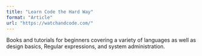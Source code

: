 ```yaml
---
title: "Learn Code the Hard Way"
format: "Article"
url: "https://watchandcode.com/"
---
```


Books and tutorials for beginners covering a variety of languages as well as design basics, Regular expressions, and system administration.
